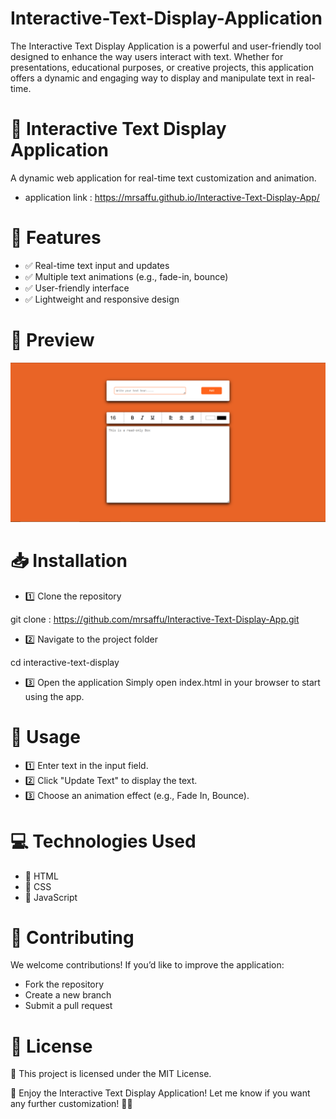 # Interactive-Text-Display-Application
The Interactive Text Display Application is a powerful and user-friendly tool designed to enhance the way users interact with text. Whether for presentations, educational purposes, or creative projects, this application offers a dynamic and engaging way to display and manipulate text in real-time.

# 🌟 Interactive Text Display Application

A dynamic web application for real-time text customization and animation.
* application link : https://mrsaffu.github.io/Interactive-Text-Display-App/
# 🚀 Features
* ✅ Real-time text input and updates
* ✅ Multiple text animations (e.g., fade-in, bounce)
* ✅ User-friendly interface
* ✅ Lightweight and responsive design

# 📌 Preview

<img src="./readmeImages/img1.png" alt="images" width="600">

# 📥 Installation
* 1️⃣ Clone the repository

git clone :  https://github.com/mrsaffu/Interactive-Text-Display-App.git
* 2️⃣ Navigate to the project folder

cd interactive-text-display
* 3️⃣ Open the application
Simply open index.html in your browser to start using the app.

# 🎯 Usage
* 1️⃣ Enter text in the input field.
* 2️⃣ Click "Update Text" to display the text.
* 3️⃣ Choose an animation effect (e.g., Fade In, Bounce).

# 💻 Technologies Used
* 🔹 HTML
* 🔹 CSS
* 🔹 JavaScript

# 🤝 Contributing
We welcome contributions! If you’d like to improve the application:

* Fork the repository
* Create a new branch
* Submit a pull request
# 📜 License
📌 This project is licensed under the MIT License.

🎉 Enjoy the Interactive Text Display Application!
Let me know if you want any further customization! 🚀🔥

